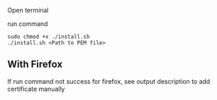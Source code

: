 Open terminal 

run command 
```
sudo chmod +x ./install.sh
./install.sh <Path to PEM file>
```

## With Firefox

If run command not success for firefox, see output description to add certificate manually 